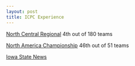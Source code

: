 ```yaml
---
layout: post
title: ICPC Experience
---
```


<a href="https://ncna19.kattis.com/standings" target="_blank">North Central Regional</a> 4th out of 180 teams

<a href="https://nac.icpc.global/history/2020/scoreboard" target="_blank">North America Championship</a> 46th out of 51 teams

<a href="https://news.las.iastate.edu/2019/12/06/iowa-state-programming-team-earns-spot-at-2020-icpc-north-american-championship" target="_blank">Iowa State News</a>
